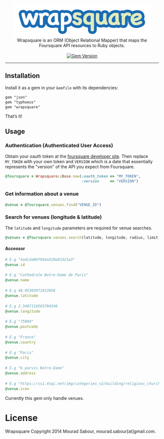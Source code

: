 <p align="center">
  <img src="https://github.com/m2omou/wrapsquare/raw/master/wrapsquare.png" alt="Her" />
  <br />
  Wrapsquare is an ORM (Object Relational Mapper) that maps the Foursquare API resources to Ruby objects.
  <br /><br />
  <a href="http://badge.fury.io/rb/wrapsquare"><img src="https://badge.fury.io/rb/wrapsquare.svg" alt="Gem Version" height="18"></a>
</p>

---

## Installation

Install it as a gem in your `Gemfile` with its dependencies:

    gem "json"
    gem "typhoeus"
    gem "wrapsquare"

That’s it!

## Usage

### Authentication (Authenticated User Access)

Obtain your oauth token at the <a href="https://developer.foursquare.com/overview/auth">foursquare developer site</a>. Then replace `MY_TOKEN` with your own token and `VERSION` which is a date that essentially represents the "version" of the API you expect from Foursquare. 


```ruby
@foursquare = Wrapsquare::Base.new(:oauth_token => "MY_TOKEN",
                                   :version     => "VERSION")
```

### Get information about a venue

```ruby
@venue = @foursquare.venues.find("VENUE_ID")
```

### Search for venues (longitude & latitude)

The `latitude` and  `longitude` parameters are required for venue searches.

```ruby
@venues = @foursquare.venues.search(latitude, longitude, radius, limit)
```

#### Accessor

```ruby
# E.g "4adcda09f964a520e83321e3"
@venue.id

# E.g "Cathedrale Notre-Dame de Paris"
@venue.name

# E.g 48.85303971813958
@venue.latitude

# E.g 2.3497116565704346
@venue.longitude

# E.g "75004"
@venue.postcode

# E.g "France"
@venue.country

# E.g "Paris"
@venue.city

# E.g "6 parvis Notre-Dame"
@venue.address

# E.g "https://ss1.4sqi.net/img/categories_v2/building/religious_church_64.png"
@venue.icon
```

Currently this gem only handle venues.

License
=======
Wrapsquare Copyright 2014 Mourad Sabour, mourad.sabour[at]gmail.com.

